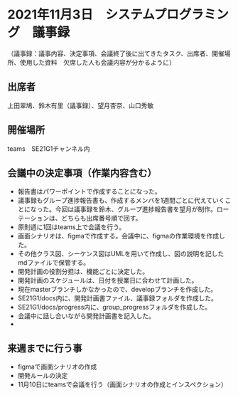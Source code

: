 # 2021年11月3日　システムプログラミング　議事録
（議事録：議事内容、決定事項、会議終了後に出てきたタスク、出席者、開催場所、使用した資料　欠席した人も会議内容が分かるように）

## 出席者
上田翠鳩、鈴木有里（議事録）、望月杏奈、山口秀敏

## 開催場所
teams　SE21G1チャンネル内

## 会議中の決定事項（作業内容含む）
- 報告書はパワーポイントで作成することになった。
- 議事録もグループ進捗報告書も、作成するメンバを1週間ごとに代えていくことになった。今回は議事録を鈴木、グループ進捗報告書を望月が制作。ローテーションは、どちらも出席番号順で回す。
- 原則週に1回はteams上で会議を行う。
- 画面シナリオは、figmaで作成する。会議中に、figmaの作業環境を作成した。
- その他クラス図、シーケンス図はUMLを用いて作成し、図の説明を記したmdファイルで保管する。
- 開発計画の役割分担は、機能ごとに決定した。
- 開発計画のスケジュールは、日付を授業日に合わせて計画した。
- 現在masterブランチしかなかったので、developブランチを作成した。
- SE21G1/docs内に、開発計画書ファイル、議事録フォルダを作成した。
- SE21G1/docs/progress内に、group_progressフォルダを作成した。
- 会議中に話し合いながら開発計画書を記入した。
- 

## 来週までに行う事
- figmaで画面シナリオの作成
- 開発ルールの決定
- 11月10日にteamsで会議を行う（画面シナリオの作成とインスペクション）
